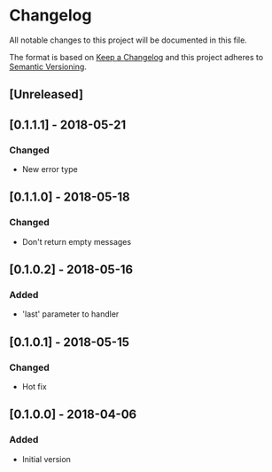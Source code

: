 # Changelog
All notable changes to this project will be documented in this file.

The format is based on [Keep a Changelog](http://keepachangelog.com/en/1.0.0/)
and this project adheres to [Semantic Versioning](http://semver.org/spec/v2.0.0.html).

## [Unreleased]

## [0.1.1.1] - 2018-05-21
### Changed
- New error type

## [0.1.1.0] - 2018-05-18
### Changed
- Don't return empty messages

## [0.1.0.2] - 2018-05-16
### Added
- 'last' parameter to handler

## [0.1.0.1] - 2018-05-15
### Changed
- Hot fix

## [0.1.0.0] - 2018-04-06
### Added
- Initial version
